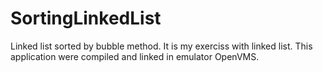 # SortingLinkedList
Linked list sorted by bubble method. 
It is my exerciss with linked list. 
This application were compiled and linked in emulator OpenVMS.
